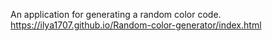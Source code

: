 An application for generating a random color code.
https://ilya1707.github.io/Random-color-generator/index.html
